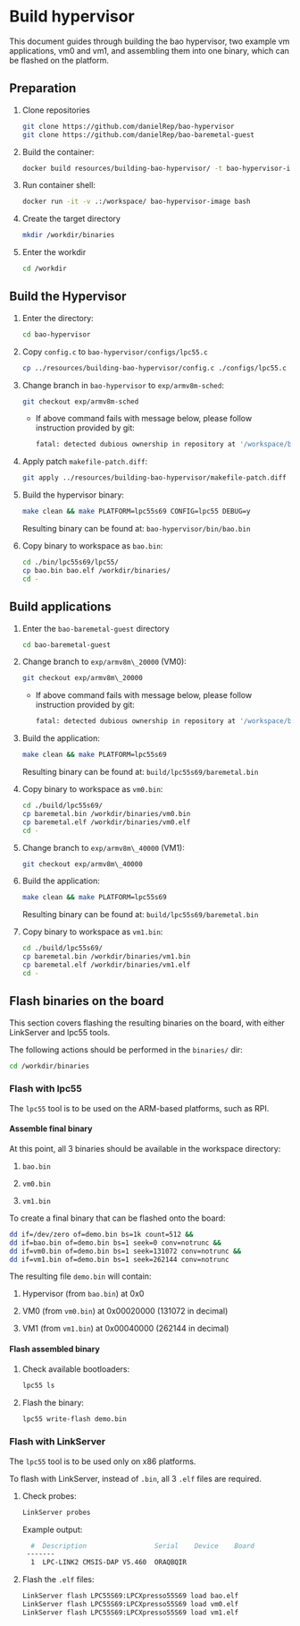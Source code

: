 # Build hypervisor

This document guides through building the bao hypervisor, two example vm
applications, vm0 and vm1, and assembling them into one binary, which can be
flashed on the platform.

## Preparation

1. Clone repositories

    ```bash
    git clone https://github.com/danielRep/bao-hypervisor
    git clone https://github.com/danielRep/bao-baremetal-guest
    ```

2. Build the container:

    ```bash
    docker build resources/building-bao-hypervisor/ -t bao-hypervisor-image
    ```

3. Run container shell:

    ```bash
    docker run -it -v .:/workspace/ bao-hypervisor-image bash
    ```

4. Create the target directory

    ```bash
    mkdir /workdir/binaries
    ```

5. Enter the workdir

    ```bash
    cd /workdir
    ```

## Build the Hypervisor

1. Enter the directory:

    ```bash
    cd bao-hypervisor
    ```

2. Copy `config.c` to `bao-hypervisor/configs/lpc55.c`

    ```bash
    cp ../resources/building-bao-hypervisor/config.c ./configs/lpc55.c
    ```

3. Change branch in `bao-hypervisor` to `exp/armv8m-sched`:

    ```bash
    git checkout exp/armv8m-sched
    ```

    * If above command fails with message below, please follow instruction
      provided by git:

      ```bash
      fatal: detected dubious ownership in repository at '/workspace/bao-hypervisor'
      ```

4. Apply patch `makefile-patch.diff`:

    ```bash
    git apply ../resources/building-bao-hypervisor/makefile-patch.diff
    ```

5. Build the hypervisor binary:

    ```bash
    make clean && make PLATFORM=lpc55s69 CONFIG=lpc55 DEBUG=y
    ```

    Resulting binary can be found at: `bao-hypervisor/bin/bao.bin`

6. Copy binary to workspace as `bao.bin`:

    ```bash
    cd ./bin/lpc55s69/lpc55/
    cp bao.bin bao.elf /workdir/binaries/
    cd -
    ```

## Build applications

1. Enter the `bao-baremetal-guest` directory

    ```bash
    cd bao-baremetal-guest
    ```

2. Change branch to `exp/armv8m\_20000` (VM0):

    ```bash
    git checkout exp/armv8m\_20000
    ```

    * If above command fails with message below, please follow instruction
      provided by git:

      ```bash
      fatal: detected dubious ownership in repository at '/workspace/bao-baremetal-guest'
      ```

3. Build the application:

    ```bash
    make clean && make PLATFORM=lpc55s69
    ```

    Resulting binary can be found at: `build/lpc55s69/baremetal.bin`

4. Copy binary to workspace as `vm0.bin`:

    ```bash
    cd ./build/lpc55s69/
    cp baremetal.bin /workdir/binaries/vm0.bin
    cp baremetal.elf /workdir/binaries/vm0.elf
    cd -
    ```

5. Change branch to `exp/armv8m\_40000` (VM1):

    ```bash
    git checkout exp/armv8m\_40000
    ```

6. Build the application:

    ```bash
    make clean && make PLATFORM=lpc55s69
    ```

    Resulting binary can be found at: `build/lpc55s69/baremetal.bin`

7. Copy binary to workspace as `vm1.bin`:

    ```bash
    cd ./build/lpc55s69/
    cp baremetal.bin /workdir/binaries/vm1.bin
    cp baremetal.elf /workdir/binaries/vm1.elf
    cd -
    ```

## Flash binaries on the board

This section covers flashing the resulting binaries on the board, with either
LinkServer and lpc55 tools.

The following actions should be performed in the `binaries/` dir:

```bash
cd /workdir/binaries
```

### Flash with lpc55

The `lpc55` tool is to be used on the ARM-based platforms, such as RPI.

#### Assemble final binary

At this point, all 3 binaries should be available in the workspace directory:

1. `bao.bin`

2. `vm0.bin`

3. `vm1.bin`

To create a final binary that can be flashed onto the board:

```bash
dd if=/dev/zero of=demo.bin bs=1k count=512 &&
dd if=bao.bin of=demo.bin bs=1 seek=0 conv=notrunc &&
dd if=vm0.bin of=demo.bin bs=1 seek=131072 conv=notrunc &&
dd if=vm1.bin of=demo.bin bs=1 seek=262144 conv=notrunc
```

The resulting file `demo.bin` will contain:

1. Hypervisor (from `bao.bin`) at 0x0

2. VM0 (from `vm0.bin`) at 0x00020000 (131072 in decimal)

3. VM1 (from `vm1.bin`) at 0x00040000 (262144 in decimal)

#### Flash assembled binary

1. Check available bootloaders:

    ```bash
    lpc55 ls
    ```

2. Flash the binary:

    ```bash
    lpc55 write-flash demo.bin
    ```

### Flash with LinkServer

The `lpc55` tool is to be used only on x86 platforms.

To flash with LinkServer, instead of `.bin`, all 3 `.elf` files are required.

1. Check probes:

    ```bash
    LinkServer probes
    ```

    Example output:

    ```bash
      #  Description                 Serial    Device    Board
     -------
      1  LPC-LINK2 CMSIS-DAP V5.460  ORAQBQIR
    ```

2. Flash the `.elf` files:

    ```bash
    LinkServer flash LPC55S69:LPCXpresso55S69 load bao.elf
    LinkServer flash LPC55S69:LPCXpresso55S69 load vm0.elf
    LinkServer flash LPC55S69:LPCXpresso55S69 load vm1.elf
    ```
